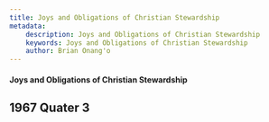 ```yaml
---
title: Joys and Obligations of Christian Stewardship
metadata:
    description: Joys and Obligations of Christian Stewardship
    keywords: Joys and Obligations of Christian Stewardship
    author: Brian Onang'o
---
```


#### Joys and Obligations of Christian Stewardship

## 1967 Quater 3
